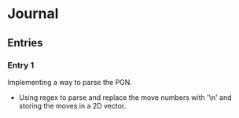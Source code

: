 # Journal

## Entries

### Entry 1
Implementing a way to parse the PGN.
- Using regex to parse and replace the move numbers with '\n' and storing the moves in a 2D vector.
